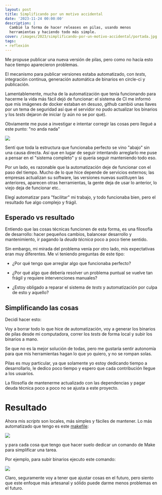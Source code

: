 ```yaml
---
layout: post
title: Simplificando por un motivo accidental
date: '2023-11-24 00:00:00'
description: |
  Cambié la forma de hacer releases en pilas, usando menos
  herramientas y haciendo todo más simple.
cover: /images/2023/simplificando-por-un-motivo-accidental/portada.jpg
tags:
- reflexión
---
```


Me propuse publicar una nueva versión de pilas, pero como no
hacía esto hace tiempo aparecieron problemas.

El mecanismo para publicar versiones estaba automatizado,
con *tests*, integración continua, generación automática de
binarios en circle-ci y publicación.

Lamentablemente, mucha de la automatización que tenía
funcionando para hacerme la vida más fácil dejó de
funcionar: el sistema de CI me
informó que mis imágenes de docker estaban en desuso, github
cambió unas llaves por un tema de seguridad así que el
servidor no pudo actualizar los binarios y los
*tests* dejaron de iniciar (y aún no se por qué).

Obviamente me puse a investigar e intentar corregir las
cosas pero llegué a este punto: "no anda nada"

![](/images/2023/simplificando-por-un-motivo-accidental/fails.png)

Sentí que toda la estructura que funcionaba perfecto se vino
"abajo" sin una causa directa. Así que en lugar de seguir
intentando arreglarlo me puse a pensar en el "sistema
completo" y si quería seguir manteniendo todo eso.


Por un lado, es razonable que la automatización deje de
funcionar con el paso del tiempo. Mucho de lo que hice
depende de servicios externos; las empresas actualizan su
software, las versiones nuevas sustituyen las anteriores,
aparecen otras herramientas, la gente deja de usar lo
anterior, lo viejo deja de funcionar etc..

Elegí automatizar para "facilitar" mi trabajo, y todo
funcionaba bien, pero el resultado fue algo complejo y
frágil.

## Esperado vs resultado

Entiendo que las cosas técnicas funcionen de esta forma, es
una filosofía de desarrollo: hacer pequeños cambios,
balancear desarrollo y mantenimiento, ir pagando la *deuda
técnica* poco a poco tiene sentido.

Sin embargo, mi mirada del problema venía por otro lado, mis
expectativas eran muy diferentes. Me vi teniendo preguntas
de este tipo:

- ¿Por qué tengo que arreglar algo que funcionaba perfecto?

- ¿Por qué algo que debería resolver un problema puntual se
  vuelve tan frágil y requiere intervenciones manuales?

- ¿Estoy obligado a reparar el sistema de *tests* y
  automatización por culpa de esto y aquello?


## Simplificando las cosas

Decidí hacer esto:

Voy a borrar todo lo que hice de automatización, voy a
generar los binarios de pilas desde mi computadora, correr
los *tests* de forma local y subir los binarios a mano.

Se que no es la mejor solución de todas, pero me gustaría
sentir autonomía para que mis herramientas hagan lo que yo
quiero, y no se rompan solas.

Pilas es muy particular, ya que solamente yo estoy dedicando
tiempo a desarrollarlo, le dedico poco tiempo y espero que
cada contribución llegue a los usuarios.

La filosofía de mantenerme actualizado con las dependencias
y pagar deuda técnica poco a poco no se ajusta a este
proyecto.

# Resultado

Ahora mis *scripts* son locales, más simples y fáciles de
mantener. Lo más automatizado que tengo es este
[makefile](https://github.com/pilas-engine/pilas-engine/blob/master/Makefile):

![](/images/2023/simplificando-por-un-motivo-accidental/make.png)

y para cada cosa que tengo que hacer suelo dedicar un
comando de Make para simplificar una tarea.

Por ejemplo, para subir binarios ejecuto este comando:

![](/images/2023/simplificando-por-un-motivo-accidental/binarios.png)

Claro, seguramente voy a tener que ajustar cosas en el
futuro, pero siento que este enfoque más artesanal y sólido
puede darme menos problemas en el futuro.
